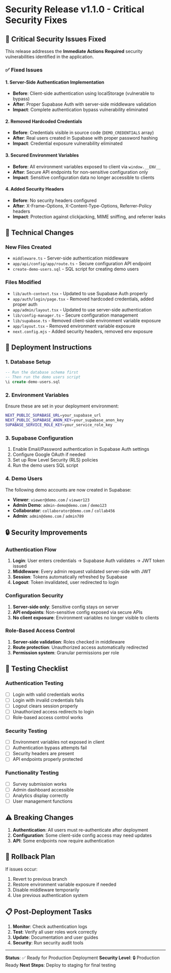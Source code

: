 # Security Release v1.1.0 - Critical Security Fixes

## 🚨 Critical Security Issues Fixed

This release addresses the **Immediate Actions Required** security vulnerabilities identified in the application.

### ✅ **Fixed Issues**

#### 1. **Server-Side Authentication Implementation**
- **Before**: Client-side authentication using localStorage (vulnerable to bypass)
- **After**: Proper Supabase Auth with server-side middleware validation
- **Impact**: Complete authentication bypass vulnerability eliminated

#### 2. **Removed Hardcoded Credentials**
- **Before**: Credentials visible in source code (`DEMO_CREDENTIALS` array)
- **After**: Real users created in Supabase with proper password hashing
- **Impact**: Credential exposure vulnerability eliminated

#### 3. **Secured Environment Variables**
- **Before**: All environment variables exposed to client via `window.__ENV__`
- **After**: Secure API endpoints for non-sensitive configuration only
- **Impact**: Sensitive configuration data no longer accessible to clients

#### 4. **Added Security Headers**
- **Before**: No security headers configured
- **After**: X-Frame-Options, X-Content-Type-Options, Referrer-Policy headers
- **Impact**: Protection against clickjacking, MIME sniffing, and referrer leaks

## 🔧 **Technical Changes**

### New Files Created
- `middleware.ts` - Server-side authentication middleware
- `app/api/config/app/route.ts` - Secure configuration API endpoint
- `create-demo-users.sql` - SQL script for creating demo users

### Files Modified
- `lib/auth-context.tsx` - Updated to use Supabase Auth properly
- `app/auth/login/page.tsx` - Removed hardcoded credentials, added proper auth
- `app/admin/layout.tsx` - Updated to use server-side authentication
- `lib/config-manager.ts` - Secure configuration management
- `lib/supabase.ts` - Removed client-side environment variable exposure
- `app/layout.tsx` - Removed environment variable exposure
- `next.config.mjs` - Added security headers, removed env exposure

## 🚀 **Deployment Instructions**

### 1. **Database Setup**
```sql
-- Run the database schema first
-- Then run the demo users script
\i create-demo-users.sql
```

### 2. **Environment Variables**
Ensure these are set in your deployment environment:
```bash
NEXT_PUBLIC_SUPABASE_URL=your_supabase_url
NEXT_PUBLIC_SUPABASE_ANON_KEY=your_supabase_anon_key
SUPABASE_SERVICE_ROLE_KEY=your_service_role_key
```

### 3. **Supabase Configuration**
1. Enable Email/Password authentication in Supabase Auth settings
2. Configure Google OAuth if needed
3. Set up Row Level Security (RLS) policies
4. Run the demo users SQL script

### 4. **Demo Users**
The following demo accounts are now created in Supabase:
- **Viewer**: `viewer@demo.com` / `viewer123`
- **Admin Demo**: `admin-demo@demo.com` / `demo123`
- **Collaborator**: `collaborator@demo.com` / `collab456`
- **Admin**: `admin@demo.com` / `admin789`

## 🔒 **Security Improvements**

### Authentication Flow
1. **Login**: User enters credentials → Supabase Auth validates → JWT token issued
2. **Middleware**: Every admin request validated server-side with JWT
3. **Session**: Tokens automatically refreshed by Supabase
4. **Logout**: Token invalidated, user redirected to login

### Configuration Security
1. **Server-side only**: Sensitive config stays on server
2. **API endpoints**: Non-sensitive config exposed via secure APIs
3. **No client exposure**: Environment variables no longer visible to clients

### Role-Based Access Control
1. **Server-side validation**: Roles checked in middleware
2. **Route protection**: Unauthorized access automatically redirected
3. **Permission system**: Granular permissions per role

## 🧪 **Testing Checklist**

### Authentication Testing
- [ ] Login with valid credentials works
- [ ] Login with invalid credentials fails
- [ ] Logout clears session properly
- [ ] Unauthorized access redirects to login
- [ ] Role-based access control works

### Security Testing
- [ ] Environment variables not exposed in client
- [ ] Authentication bypass attempts fail
- [ ] Security headers are present
- [ ] API endpoints properly protected

### Functionality Testing
- [ ] Survey submission works
- [ ] Admin dashboard accessible
- [ ] Analytics display correctly
- [ ] User management functions

## ⚠️ **Breaking Changes**

1. **Authentication**: All users must re-authenticate after deployment
2. **Configuration**: Some client-side config access may need updates
3. **API**: Some endpoints now require authentication

## 🔄 **Rollback Plan**

If issues occur:
1. Revert to previous branch
2. Restore environment variable exposure if needed
3. Disable middleware temporarily
4. Use previous authentication system

## 📋 **Post-Deployment Tasks**

1. **Monitor**: Check authentication logs
2. **Test**: Verify all user roles work correctly
3. **Update**: Documentation and user guides
4. **Security**: Run security audit tools

---

**Status**: ✅ Ready for Production Deployment
**Security Level**: 🔒 Production Ready
**Next Steps**: Deploy to staging for final testing